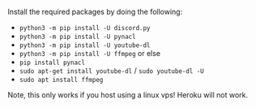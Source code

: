 Install the required packages by doing the following:
- `python3 -m pip install -U discord.py`
- `python3 -m pip install -U pynacl`
- `python3 -m pip install -U youtube-dl`
- `python3 -m pip install -U ffmpeg`
or else
- `pip install pynacl`
- `sudo apt-get install youtube-dl`  /  `sudo youtube-dl -U`
- `sudo apt install ffmpeg`

Note, this only works if you host using a linux vps! Heroku will not work.
